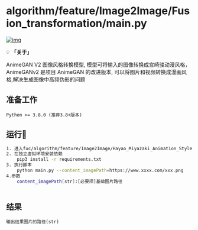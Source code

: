 # []()algorithm/feature/Image2Image/Fusion_transformation/main.py

[![img](https://img.shields.io/badge/python-%3E=3.8.x-green.svg)](https://python.org/)


💡 **「关于」**

AnimeGAN V2 图像风格转换模型, 模型可将输入的图像转换成宫崎骏动漫风格，AnimeGANv2 是项目 AnimeGAN 的改进版本,
可以将图片和视频转换成漫画风格,解决生成图像中高频伪影的问题


## 准备工作
```
Python >= 3.8.0 (推荐3.8+版本) 
```

## 运行💈

```bash
1. 进入fuc/algorithm/feature/Image2Image/Hayao_Miyazaki_Animation_Style/目录
2. 在独立虚拟环境安装依赖
	pip3 install -r requirements.txt
3. 执行脚本
	python main.py --content_imagePath=https://www.xxxx.com/xxx.png  
4.参数
    content_imagePath[str]:[必要项]基础图片路径
	
```

## 结果

```
输出结果图片的路径(str)
 
```